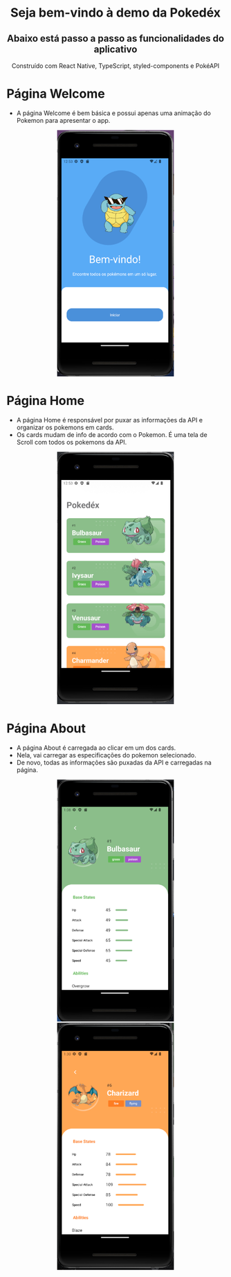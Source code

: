 <h1 align="center">Seja bem-vindo à demo da Pokedéx</h1>
<h2 align="center">Abaixo está passo a passo as funcionalidades do aplicativo</h2>
<p align="center">Construído com React Native, TypeScript, styled-components e PokéAPI</p>

# Página Welcome
- A página Welcome é bem básica e possui apenas uma animação do Pokemon para apresentar o app.
<div display="flex" flex-direction="row" align="center">
    <img src="/src/design/PWelcome.png" align="center" width="270"/>
</div>

# Página Home
- A página Home é responsável por puxar as informações da API e organizar os pokemons em cards.
- Os cards mudam de info de acordo com o Pokemon. É uma tela de Scroll com todos os pokemons da API.
<div display="flex" flex-direction="row" align="center">
    <img src="/src/design/PHome.png" align="center" width="270"/>
</div>

# Página About
- A página About é carregada ao clicar em um dos cards. 
- Nela, vai carregar as especificações do pokemon selecionado.
- De novo, todas as informações são puxadas da API e carregadas na página.
<div display="flex" flex-direction="row" align="center">
    <img src="/src/design/PAbout1.png" width="270">
    <img src="/src/design/PAbout2.png" width="270">
</div>